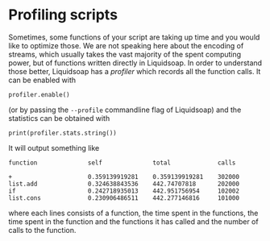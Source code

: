 Profiling scripts
=================

Sometimes, some functions of your script are taking up time and you would like
to optimize those. We are not speaking here about the encoding of streams, which
usually takes the vast majority of the spent computing power, but of functions
written directly in Liquidsoap. In order to understand those better, Liquidsoap
has a _profiler_ which records all the function calls. It can be enabled with

```liquidsoap
profiler.enable()
```

(or by passing the `--profile` commandline flag of Liquidsoap) and the
statistics can be obtained with

```liquidsoap
print(profiler.stats.string())
```

It will output something like

```
function              self              total             calls

+                     0.359139919281    0.359139919281    302000
list.add              0.324638843536    442.74707818      202000
if                    0.242718935013    442.951756954     102002
list.cons             0.230906486511    442.277146816     101000
```

where each lines consists of a function, the time spent in the functions, the
time spent in the function and the functions it has called and the number of
calls to the function.
